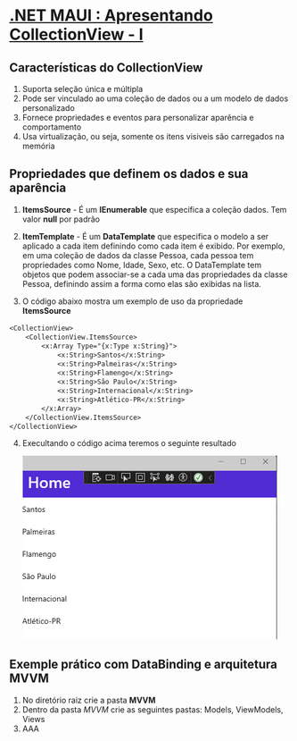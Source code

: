 # [.NET MAUI : Apresentando CollectionView - I](https://youtu.be/-XLblm3LRFk?si=nsvHcXKz43VvI1xF)

## Características do CollectionView

1. Suporta seleção única e múltipla
2. Pode ser vinculado ao uma coleção de dados ou a um modelo de dados personalizado
3. Fornece propriedades e eventos para personalizar aparência e comportamento
4. Usa virtualização, ou seja, somente os itens visiveis são carregados na memória

## Propriedades que definem os dados e sua aparência

1. **ItemsSource** - É um **IEnumerable** que especifica a coleção dados. Tem valor **null** por padrão
   
2. **ItemTemplate** - É um **DataTemplate** que especifica o modelo a ser aplicado a cada item definindo como cada item é exibido. Por exemplo, em uma coleção de dados da classe Pessoa, cada pessoa tem propriedades como Nome, Idade, Sexo, etc. O DataTemplate tem objetos que podem associar-se a cada uma das propriedades da classe Pessoa, definindo assim a forma como elas são exibidas na lista.
   
3. O código abaixo mostra um exemplo de uso da propriedade **ItemsSource**

```
<CollectionView>
    <CollectionView.ItemsSource>
        <x:Array Type="{x:Type x:String}">
            <x:String>Santos</x:String>
            <x:String>Palmeiras</x:String>
            <x:String>Flamengo</x:String>
            <x:String>São Paulo</x:String>
            <x:String>Internacional</x:String>
            <x:String>Atlético-PR</x:String>
        </x:Array>
    </CollectionView.ItemsSource>
</CollectionView>
```

4. Execultando o código acima teremos o seguinte resultado

<p align="center"><img src="img01.png" /></p>  

## Exemple prático com **DataBinding** e **arquitetura MVVM**

1. No diretório raiz crie a pasta **MVVM**
2. Dentro da pasta *MVVM* crie as seguintes pastas: Models, ViewModels, Views
3. AAA
   
<!--
# .NET MAUI : Apresentando CollectionView - I
## Características do CollectionView
## Propriedades que definem os dados e sua aparência
## Exemple prático com DataBinding e arquitetura MVVM
-->